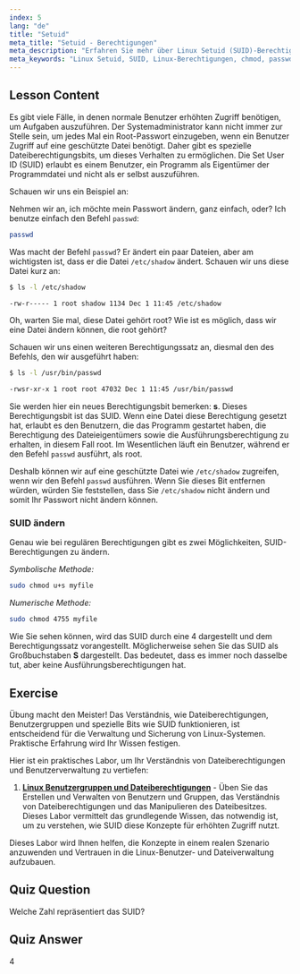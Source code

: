 ```yaml
---
index: 5
lang: "de"
title: "Setuid"
meta_title: "Setuid - Berechtigungen"
meta_description: "Erfahren Sie mehr über Linux Setuid (SUID)-Berechtigungen, wie sie funktionieren und wie man sie ändert. Verstehen Sie SUID für sicheren Dateizugriff in Linux."
meta_keywords: "Linux Setuid, SUID, Linux-Berechtigungen, chmod, passwd-Befehl, Linux-Sicherheit, Linux für Anfänger, Linux-Tutorial"
---
```


## Lesson Content

Es gibt viele Fälle, in denen normale Benutzer erhöhten Zugriff benötigen, um Aufgaben auszuführen. Der Systemadministrator kann nicht immer zur Stelle sein, um jedes Mal ein Root-Passwort einzugeben, wenn ein Benutzer Zugriff auf eine geschützte Datei benötigt. Daher gibt es spezielle Dateiberechtigungsbits, um dieses Verhalten zu ermöglichen. Die Set User ID (SUID) erlaubt es einem Benutzer, ein Programm als Eigentümer der Programmdatei und nicht als er selbst auszuführen.

Schauen wir uns ein Beispiel an:

Nehmen wir an, ich möchte mein Passwort ändern, ganz einfach, oder? Ich benutze einfach den Befehl `passwd`:

```bash
passwd
```

Was macht der Befehl `passwd`? Er ändert ein paar Dateien, aber am wichtigsten ist, dass er die Datei `/etc/shadow` ändert. Schauen wir uns diese Datei kurz an:

```bash
$ ls -l /etc/shadow

-rw-r----- 1 root shadow 1134 Dec 1 11:45 /etc/shadow
```

Oh, warten Sie mal, diese Datei gehört root? Wie ist es möglich, dass wir eine Datei ändern können, die root gehört?

Schauen wir uns einen weiteren Berechtigungssatz an, diesmal den des Befehls, den wir ausgeführt haben:

```bash
$ ls -l /usr/bin/passwd

-rwsr-xr-x 1 root root 47032 Dec 1 11:45 /usr/bin/passwd
```

Sie werden hier ein neues Berechtigungsbit bemerken: **s**. Dieses Berechtigungsbit ist das SUID. Wenn eine Datei diese Berechtigung gesetzt hat, erlaubt es den Benutzern, die das Programm gestartet haben, die Berechtigung des Dateieigentümers sowie die Ausführungsberechtigung zu erhalten, in diesem Fall root. Im Wesentlichen läuft ein Benutzer, während er den Befehl `passwd` ausführt, als root.

Deshalb können wir auf eine geschützte Datei wie `/etc/shadow` zugreifen, wenn wir den Befehl `passwd` ausführen. Wenn Sie dieses Bit entfernen würden, würden Sie feststellen, dass Sie `/etc/shadow` nicht ändern und somit Ihr Passwort nicht ändern können.

### SUID ändern

Genau wie bei regulären Berechtigungen gibt es zwei Möglichkeiten, SUID-Berechtigungen zu ändern.

_Symbolische Methode:_

```bash
sudo chmod u+s myfile
```

_Numerische Methode:_

```bash
sudo chmod 4755 myfile
```

Wie Sie sehen können, wird das SUID durch eine 4 dargestellt und dem Berechtigungssatz vorangestellt. Möglicherweise sehen Sie das SUID als Großbuchstaben **S** dargestellt. Das bedeutet, dass es immer noch dasselbe tut, aber keine Ausführungsberechtigungen hat.

## Exercise

Übung macht den Meister! Das Verständnis, wie Dateiberechtigungen, Benutzergruppen und spezielle Bits wie SUID funktionieren, ist entscheidend für die Verwaltung und Sicherung von Linux-Systemen. Praktische Erfahrung wird Ihr Wissen festigen.

Hier ist ein praktisches Labor, um Ihr Verständnis von Dateiberechtigungen und Benutzerverwaltung zu vertiefen:

1. **[Linux Benutzergruppen und Dateiberechtigungen](https://labex.io/de/labs/linux-linux-user-group-and-file-permissions-18002)** - Üben Sie das Erstellen und Verwalten von Benutzern und Gruppen, das Verständnis von Dateiberechtigungen und das Manipulieren des Dateibesitzes. Dieses Labor vermittelt das grundlegende Wissen, das notwendig ist, um zu verstehen, wie SUID diese Konzepte für erhöhten Zugriff nutzt.

Dieses Labor wird Ihnen helfen, die Konzepte in einem realen Szenario anzuwenden und Vertrauen in die Linux-Benutzer- und Dateiverwaltung aufzubauen.

## Quiz Question

Welche Zahl repräsentiert das SUID?

## Quiz Answer

4
